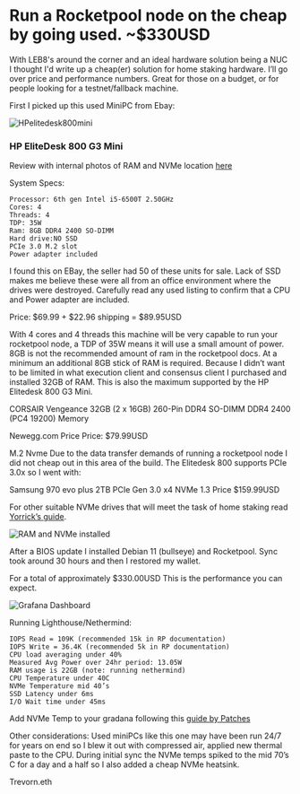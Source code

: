 # Run a Rocketpool node on the cheap by going used. ~$330USD #
With LEB8's around the corner and an ideal hardware solution being a NUC I thought I'd write up a cheap(er) solution for home staking hardware. I’ll go over price and performance numbers. Great for those on a budget, or for people looking for a testnet/fallback machine.


First I picked up this used MiniPC from Ebay:

![HPelitedesk800mini](/../photos/800-g32.jpg)

### **HP EliteDesk 800 G3 Mini** ### 
Review with internal photos of RAM and NVMe location [here](https://www.servethehome.com/hp-elitedesk-800-g3-mini-ce-review-project-tinyminimicro/)

System Specs:
```
Processor: 6th gen Intel i5-6500T 2.50GHz 
Cores: 4
Threads: 4
TDP: 35W 
Ram: 8GB DDR4 2400 SO-DIMM
Hard drive:NO SSD
PCIe 3.0 M.2 slot
Power adapter included
```

I found this on EBay, the seller had 50 of these units for sale. Lack of SSD makes me believe these were all from an office environment where the drives were destroyed. Carefully read any used listing to confirm that a CPU and Power adapter are included. 


Price: $69.99 + $22.96 shipping = $89.95USD


With 4 cores and 4 threads this machine will be very capable to run your rocketpool node, a TDP of 35W means it will use a small amount of power. 8GB is not the recommended amount of ram in the rocketpool docs. At a minimum an additional 8GB stick of RAM is required. Because I didn’t want to be limited in what execution client and consensus client I purchased and installed 32GB of RAM. This is also the maximum supported by the HP Elitedesk 800 G3 Mini.


CORSAIR Vengeance 32GB (2 x 16GB) 260-Pin DDR4 SO-DIMM DDR4 2400 (PC4 19200) Memory


Newegg.com Price
Price: $79.99USD


M.2 Nvme
Due to the data transfer demands of running a rocketpool node I did not cheap out in this area of the build. The Elitedesk 800 supports PCIe 3.0x so I went with:


Samsung 970 evo plus 2TB PCIe Gen 3.0 x4 NVMe 1.3
Price $159.99USD




For other suitable NVMe drives that will meet the task of home staking read [Yorrick’s guide](https://gist.github.com/yorickdowne/f3a3e79a573bf35767cd002cc977b038).


![RAM and NVMe installed](/../photos/IMG_3583.png)


After a BIOS update I installed Debian 11 (bullseye) and Rocketpool. Sync took around 30 hours and then I restored my wallet.


For a total of approximately $330.00USD This is the performance you can expect. 

![Grafana Dashboard](/../photos/elitedesk800.png)


Running Lighthouse/Nethermind:
```
IOPS Read = 109K (recommended 15k in RP documentation)
IOPS Write = 36.4K (recommended 5k in RP documentation)
CPU load averaging under 40%
Measured Avg Power over 24hr period: 13.05W 
RAM usage is 22GB (note: running nethermind)
CPU Temperature under 40C
NVMe Temperature mid 40’s
SSD Latency under 6ms
I/O Wait time under 45ms 
```

Add NVMe Temp to your gradana following this [guide by Patches](https://gist.github.com/jshufro/65160a680076224d0294d1d6f1a0fa97)




Other considerations: Used miniPCs like this one may have been run 24/7 for years on end so I blew it out with compressed air, applied new thermal paste to the CPU. During initial sync the NVMe temps spiked to the mid 70’s C for a day and a half so I also added a cheap NVMe heatsink.

Trevorn.eth
